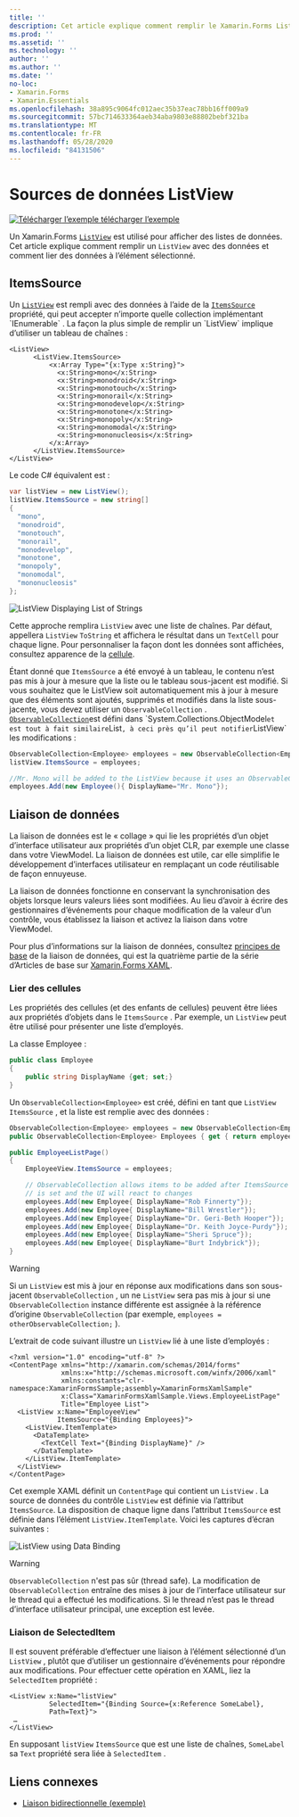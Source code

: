 ```yaml
---
title: ''
description: Cet article explique comment remplir le Xamarin.Forms ListView avec des données et comment utiliser la liaison de données avec un ListView.
ms.prod: ''
ms.assetid: ''
ms.technology: ''
author: ''
ms.author: ''
ms.date: ''
no-loc:
- Xamarin.Forms
- Xamarin.Essentials
ms.openlocfilehash: 38a895c9064fc012aec35b37eac78bb16ff009a9
ms.sourcegitcommit: 57bc714633364aeb34aba9803e88802bebf321ba
ms.translationtype: MT
ms.contentlocale: fr-FR
ms.lasthandoff: 05/28/2020
ms.locfileid: "84131506"
---
```

# <a name="listview-data-sources"></a>Sources de données ListView

[![Télécharger ](~/media/shared/download.png) l’exemple télécharger l’exemple](https://docs.microsoft.com/samples/xamarin/xamarin-forms-samples/userinterface-listview-switchentrytwobinding)

Un Xamarin.Forms [`ListView`](xref:Xamarin.Forms.ListView) est utilisé pour afficher des listes de données. Cet article explique comment remplir un `ListView` avec des données et comment lier des données à l’élément sélectionné.

## <a name="itemssource"></a>ItemsSource

Un [`ListView`](xref:Xamarin.Forms.ListView) est rempli avec des données à l’aide de la [`ItemsSource`](xref:Xamarin.Forms.ItemsView`1.ItemsSource) propriété, qui peut accepter n’importe quelle collection implémentant `IEnumerable` . La façon la plus simple de remplir un `ListView` implique d’utiliser un tableau de chaînes :

```xaml
<ListView>
      <ListView.ItemsSource>
          <x:Array Type="{x:Type x:String}">
            <x:String>mono</x:String>
            <x:String>monodroid</x:String>
            <x:String>monotouch</x:String>
            <x:String>monorail</x:String>
            <x:String>monodevelop</x:String>
            <x:String>monotone</x:String>
            <x:String>monopoly</x:String>
            <x:String>monomodal</x:String>
            <x:String>mononucleosis</x:String>
          </x:Array>
      </ListView.ItemsSource>
</ListView>
```

Le code C# équivalent est :

```csharp
var listView = new ListView();
listView.ItemsSource = new string[]
{
  "mono",
  "monodroid",
  "monotouch",
  "monorail",
  "monodevelop",
  "monotone",
  "monopoly",
  "monomodal",
  "mononucleosis"
};
```

![](data-and-databinding-images/itemssource-simple.png "ListView Displaying List of Strings")

Cette approche remplira `ListView` avec une liste de chaînes. Par défaut, appellera `ListView` `ToString` et affichera le résultat dans un `TextCell` pour chaque ligne. Pour personnaliser la façon dont les données sont affichées, consultez apparence de la [cellule](~/xamarin-forms/user-interface/listview/customizing-cell-appearance.md).

Étant donné que `ItemsSource` a été envoyé à un tableau, le contenu n’est pas mis à jour à mesure que la liste ou le tableau sous-jacent est modifié. Si vous souhaitez que le ListView soit automatiquement mis à jour à mesure que des éléments sont ajoutés, supprimés et modifiés dans la liste sous-jacente, vous devez utiliser un `ObservableCollection` . [`ObservableCollection`](xref:System.Collections.ObjectModel.ObservableCollection`1)est défini dans `System.Collections.ObjectModel` et est tout à fait similaire `List` , à ceci près qu’il peut notifier `ListView` les modifications :

```csharp
ObservableCollection<Employee> employees = new ObservableCollection<Employee>();
listView.ItemsSource = employees;

//Mr. Mono will be added to the ListView because it uses an ObservableCollection
employees.Add(new Employee(){ DisplayName="Mr. Mono"});
```

## <a name="data-binding"></a>Liaison de données

La liaison de données est le « collage » qui lie les propriétés d’un objet d’interface utilisateur aux propriétés d’un objet CLR, par exemple une classe dans votre ViewModel. La liaison de données est utile, car elle simplifie le développement d’interfaces utilisateur en remplaçant un code réutilisable de façon ennuyeuse.

La liaison de données fonctionne en conservant la synchronisation des objets lorsque leurs valeurs liées sont modifiées. Au lieu d’avoir à écrire des gestionnaires d’événements pour chaque modification de la valeur d’un contrôle, vous établissez la liaison et activez la liaison dans votre ViewModel.

Pour plus d’informations sur la liaison de données, consultez [principes de base](~/xamarin-forms/xaml/xaml-basics/data-binding-basics.md) de la liaison de données, qui est la quatrième partie de la série d’Articles de base sur [ Xamarin.Forms XAML](~/xamarin-forms/xaml/xaml-basics/index.md).

### <a name="binding-cells"></a>Lier des cellules

Les propriétés des cellules (et des enfants de cellules) peuvent être liées aux propriétés d’objets dans le `ItemsSource` . Par exemple, un `ListView` peut être utilisé pour présenter une liste d’employés.

La classe Employee :

```csharp
public class Employee
{
    public string DisplayName {get; set;}
}
```

Un `ObservableCollection<Employee>` est créé, défini en tant que `ListView` `ItemsSource` , et la liste est remplie avec des données :

```csharp
ObservableCollection<Employee> employees = new ObservableCollection<Employee>();
public ObservableCollection<Employee> Employees { get { return employees; }}

public EmployeeListPage()
{
    EmployeeView.ItemsSource = employees;

    // ObservableCollection allows items to be added after ItemsSource
    // is set and the UI will react to changes
    employees.Add(new Employee{ DisplayName="Rob Finnerty"});
    employees.Add(new Employee{ DisplayName="Bill Wrestler"});
    employees.Add(new Employee{ DisplayName="Dr. Geri-Beth Hooper"});
    employees.Add(new Employee{ DisplayName="Dr. Keith Joyce-Purdy"});
    employees.Add(new Employee{ DisplayName="Sheri Spruce"});
    employees.Add(new Employee{ DisplayName="Burt Indybrick"});
}
```

> [!WARNING]
> Si un `ListView` est mis à jour en réponse aux modifications dans son sous-jacent `ObservableCollection` , un ne `ListView` sera pas mis à jour si une `ObservableCollection` instance différente est assignée à la référence d’origine `ObservableCollection` (par exemple, `employees = otherObservableCollection;` ).

L’extrait de code suivant illustre un `ListView` lié à une liste d’employés :

```xaml
<?xml version="1.0" encoding="utf-8" ?>
<ContentPage xmlns="http://xamarin.com/schemas/2014/forms"
             xmlns:x="http://schemas.microsoft.com/winfx/2006/xaml"
             xmlns:constants="clr-namespace:XamarinFormsSample;assembly=XamarinFormsXamlSample"
             x:Class="XamarinFormsXamlSample.Views.EmployeeListPage"
             Title="Employee List">
  <ListView x:Name="EmployeeView"
            ItemsSource="{Binding Employees}">
    <ListView.ItemTemplate>
      <DataTemplate>
        <TextCell Text="{Binding DisplayName}" />
      </DataTemplate>
    </ListView.ItemTemplate>
  </ListView>
</ContentPage>
```

Cet exemple XAML définit un `ContentPage` qui contient un `ListView` . La source de données du contrôle `ListView` est définie via l’attribut `ItemsSource`. La disposition de chaque ligne dans l’attribut `ItemsSource` est définie dans l’élément `ListView.ItemTemplate`. Voici les captures d’écran suivantes :

![](data-and-databinding-images/bound-data.png "ListView using Data Binding")

> [!WARNING]
> `ObservableCollection` n'est pas sûr (thread safe). La modification de `ObservableCollection` entraîne des mises à jour de l’interface utilisateur sur le thread qui a effectué les modifications. Si le thread n’est pas le thread d’interface utilisateur principal, une exception est levée.

### <a name="binding-selecteditem"></a>Liaison de SelectedItem

Il est souvent préférable d’effectuer une liaison à l’élément sélectionné d’un `ListView` , plutôt que d’utiliser un gestionnaire d’événements pour répondre aux modifications. Pour effectuer cette opération en XAML, liez la `SelectedItem` propriété :

```xaml
<ListView x:Name="listView"
          SelectedItem="{Binding Source={x:Reference SomeLabel},
          Path=Text}">
 …
</ListView>
```

En supposant `listView` `ItemsSource` que est une liste de chaînes, `SomeLabel` sa `Text` propriété sera liée à `SelectedItem` .

## <a name="related-links"></a>Liens connexes

- [Liaison bidirectionnelle (exemple)](https://docs.microsoft.com/samples/xamarin/xamarin-forms-samples/userinterface-listview-switchentrytwobinding)
